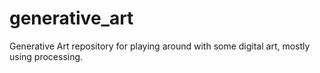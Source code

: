 # generative_art
Generative Art repository for playing around with some digital art, mostly using processing.

